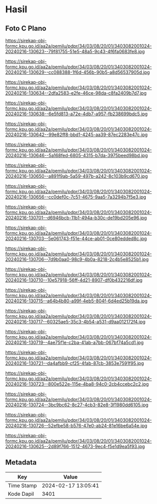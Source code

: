 # Hasil

## Foto C Plano

https://sirekap-obj-formc.kpu.go.id/aa2a/pemilu/pdpr/34/03/08/20/01/3403082001024-20240216-130623--79f81755-51e5-48a5-9c43-4f6fa0683fe8.jpg

https://sirekap-obj-formc.kpu.go.id/aa2a/pemilu/pdpr/34/03/08/20/01/3403082001024-20240216-130629--cc088388-1f6d-456b-90b5-a8d56537905d.jpg

https://sirekap-obj-formc.kpu.go.id/aa2a/pemilu/pdpr/34/03/08/20/01/3403082001024-20240216-130634--2dfa2583-e2fe-46ce-98da-c8fa2409b7d7.jpg

https://sirekap-obj-formc.kpu.go.id/aa2a/pemilu/pdpr/34/03/08/20/01/3403082001024-20240216-130638--6e5fd813-a72e-4db7-a957-fb238699bdc5.jpg

https://sirekap-obj-formc.kpu.go.id/aa2a/pemilu/pdpr/34/03/08/20/01/3403082001024-20240216-130642--99e82ff8-bbd1-4245-aa39-87ec2283e47c.jpg

https://sirekap-obj-formc.kpu.go.id/aa2a/pemilu/pdpr/34/03/08/20/01/3403082001024-20240216-130646--5a168fed-6805-4315-b7da-3975beed98bd.jpg

https://sirekap-obj-formc.kpu.go.id/aa2a/pemilu/pdpr/34/03/08/20/01/3403082001024-20240216-130650--a891f9ab-5a59-497b-a242-8c103b9cd670.jpg

https://sirekap-obj-formc.kpu.go.id/aa2a/pemilu/pdpr/34/03/08/20/01/3403082001024-20240216-130656--cc0def0c-7c51-4675-9aa5-7a3294b7f5e3.jpg

https://sirekap-obj-formc.kpu.go.id/aa2a/pemilu/pdpr/34/03/08/20/01/3403082001024-20240216-130701--d6946bcb-11b1-494a-b30c-de19bd205e96.jpg

https://sirekap-obj-formc.kpu.go.id/aa2a/pemilu/pdpr/34/03/08/20/01/3403082001024-20240216-130703--5e061743-f51e-44ce-ab01-0ce80edded8c.jpg

https://sirekap-obj-formc.kpu.go.id/aa2a/pemilu/pdpr/34/03/08/20/01/3403082001024-20240216-130706--7d9b0aa0-98c9-4b0a-8218-2c4b5e8525b1.jpg

https://sirekap-obj-formc.kpu.go.id/aa2a/pemilu/pdpr/34/03/08/20/01/3403082001024-20240216-130710--10e57918-56ff-4d21-8907-df0b432216df.jpg

https://sirekap-obj-formc.kpu.go.id/aa2a/pemilu/pdpr/34/03/08/20/01/3403082001024-20240216-130715--a64b4b80-a99f-4eb5-804f-6d4ed25b19da.jpg

https://sirekap-obj-formc.kpu.go.id/aa2a/pemilu/pdpr/34/03/08/20/01/3403082001024-20240216-130717--60325ae5-35c3-4b54-a531-d9aa012172f4.jpg

https://sirekap-obj-formc.kpu.go.id/aa2a/pemilu/pdpr/34/03/08/20/01/3403082001024-20240216-130719--4ae75f1e-c2ba-41ab-a7bb-067bf74a5cd1.jpg

https://sirekap-obj-formc.kpu.go.id/aa2a/pemilu/pdpr/34/03/08/20/01/3403082001024-20240216-130721--da4afbb9-cf25-4fab-87cb-3853e7591f95.jpg

https://sirekap-obj-formc.kpu.go.id/aa2a/pemilu/pdpr/34/03/08/20/01/3403082001024-20240216-130723--800e522e-115e-4ba8-94c0-2cb4ccebc2c2.jpg

https://sirekap-obj-formc.kpu.go.id/aa2a/pemilu/pdpr/34/03/08/20/01/3403082001024-20240216-130724--3bc9bc62-8c27-4cb3-82e8-3f1980dd6105.jpg

https://sirekap-obj-formc.kpu.go.id/aa2a/pemilu/pdpr/34/03/08/20/01/3403082001024-20240216-130726--52efbe58-b576-47e0-ab24-81e16be6a54e.jpg

https://sirekap-obj-formc.kpu.go.id/aa2a/pemilu/pdpr/34/03/08/20/01/3403082001024-20240216-130625--2d89f766-1512-4673-9ec4-f5e1d9ea5f93.jpg


## Metadata

| Key        | Value               |
| ---------- | ------------------- |
| Time Stamp | 2024-02-17 13:05:41 |
| Kode Dapil | 3401                |



